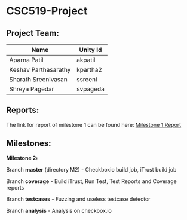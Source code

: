 # CSC519-Project

## Project Team:
| Name         	| Unity Id 	|
|--------------	|----------	|
| Aparna Patil 	| akpatil  	|
| Keshav Parthasarathy 	| kpartha2  	|
| Sharath Sreenivasan 	| ssreeni  	|
| Shreya Pagedar 	| svpageda  	|

## Reports:

The link for report of milestone 1 can be found here:
[Milestone 1 Report](https://github.ncsu.edu/akpatil/CSC519-Project/blob/master/M1/README.md)


## Milestones:

**Milestone 2:**

Branch **master** (directory M2) - Checkboxio build job, iTrust build job

Branch **coverage** - Build iTrust, Run Test, Test Reports and Coverage reports

Branch **testcases** - Fuzzing and useless testcase detector

Branch **analysis** - Analysis on checkbox.io
